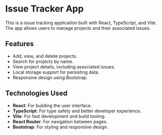 # Issue Tracker App

This is a issue tracking application built with React, TypeScript, and Vite. The app allows users to manage projects and their associated issues.

## Features

- Add, view, and delete projects.
- Search for projects by name.
- View project details, including associated issues.
- Local storage support for persisting data.
- Responsive design using Bootstrap.

## Technologies Used

- **React**: For building the user interface.
- **TypeScript**: For type safety and better developer experience.
- **Vite**: For fast development and build tooling.
- **React Router**: For navigation between pages.
- **Bootstrap**: For styling and responsive design.
